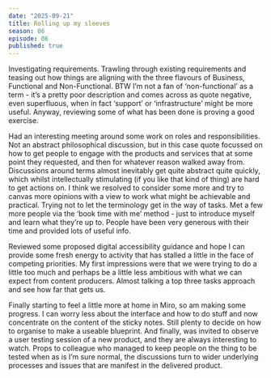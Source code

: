 ```yaml
---
date: "2025-09-21"
title: Rolling up my sleeves
season: 06
episode: 06
published: true
---
```


Investigating requirements. Trawling through existing requirements and teasing out how things are aligning with the three flavours of Business, Functional and Non-Functional. BTW I’m not a fan of ‘non-functional’ as a term - it’s a pretty poor description and comes across as quote negative, even superfluous, when in fact ‘support’ or ‘infrastructure’ might be more useful. Anyway, reviewing some of what has been done is proving a good exercise.

Had an interesting meeting around some work on roles and responsibilities. Not an abstract philosophical discussion, but in this case quote focussed on how to get people to engage with the products and services that at some point they requested, and then for whatever reason walked away from. Discussions around terms almost inevitably get quite abstract quite quickly, which whilst intellectually stimulating (if you like that kind of thing) are hard to get actions on. I think we resolved to consider some more and try to canvas more opinions with a view to work what might be achievable and practical. Trying not to let the terminology get in the way of tasks.
Met a few more people via the ‘book time with me’ method - just to introduce myself and learn what they’re up to. People have been very generous with their time and provided lots of useful info.

Reviewed some proposed digital accessibility guidance and hope I can provide some fresh energy to activity that has stalled a little in the face of competing priorities. My first impressions were that we were trying to do a little too much and perhaps be a little less ambitious with what we can expect from content producers. Almost talking a top three tasks approach and see how far that gets us.

Finally starting to feel a little more at home in Miro, so am making some progress. I can worry less about the interface and how to do stuff and now concentrate on the content of the sticky notes. Still plenty to decide on how to organise to make a useable blueprint.
And finally, was invited to observe a user testing session of a new product, and they are always interesting to watch. Props to colleague who managed to keep people on the thing to be tested when as is I’m sure normal, the discussions turn to wider underlying processes and issues that are manifest in the delivered product.